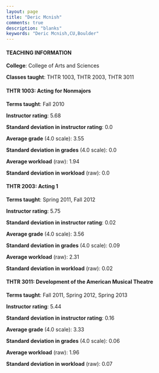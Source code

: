 ```yaml
---
layout: page
title: "Deric Mcnish" 
comments: true
description: "blanks"
keywords: "Deric Mcnish,CU,Boulder"
---
```

<head>
<script src="https://ajax.googleapis.com/ajax/libs/jquery/2.1.3/jquery.min.js"></script>
<script src="https://dl.dropboxusercontent.com/s/pc42nxpaw1ea4o9/highcharts.js?dl=0"></script>
<!-- <script src="../assets/js/highcharts.js"></script> -->
<style type="text/css">@font-face {
	font-family: "Bebas Neue";
	src: url(https://www.filehosting.org/file/details/544349/BebasNeue Regular.otf) format("opentype");
	}
	h1.Bebas { 
		font-family: "Bebas Neue", Verdana, Tahoma;
	}
</style>
</head>
	   
#### TEACHING INFORMATION

**College**: College of Arts and Sciences

**Classes taught**: THTR 1003, THTR 2003, THTR 3011

#### THTR 1003: Acting for Nonmajors

**Terms taught**: Fall 2010

**Instructor rating**: 5.68

**Standard deviation in instructor rating**: 0.0

**Average grade** (4.0 scale): 3.55

**Standard deviation in grades** (4.0 scale): 0.0

**Average workload** (raw): 1.94

**Standard deviation in workload** (raw): 0.0

#### THTR 2003: Acting 1

**Terms taught**: Spring 2011, Fall 2012

**Instructor rating**: 5.75

**Standard deviation in instructor rating**: 0.02

**Average grade** (4.0 scale): 3.56

**Standard deviation in grades** (4.0 scale): 0.09

**Average workload** (raw): 2.31

**Standard deviation in workload** (raw): 0.02

#### THTR 3011: Development of the American Musical Theatre

**Terms taught**: Fall 2011, Spring 2012, Spring 2013

**Instructor rating**: 5.44

**Standard deviation in instructor rating**: 0.16

**Average grade** (4.0 scale): 3.33

**Standard deviation in grades** (4.0 scale): 0.06

**Average workload** (raw): 1.96

**Standard deviation in workload** (raw): 0.07

